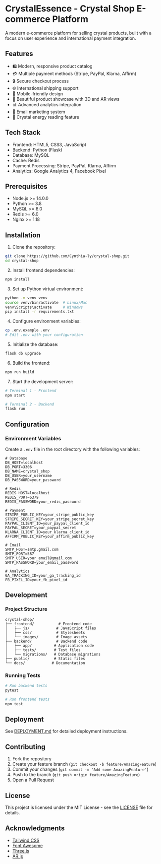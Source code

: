 # CrystalEssence - Crystal Shop E-commerce Platform

A modern e-commerce platform for selling crystal products, built with a focus on user experience and international payment integration.

## Features

- 🛍️ Modern, responsive product catalog
- 💳 Multiple payment methods (Stripe, PayPal, Klarna, Affirm)
- 🔒 Secure checkout process
- 🌐 International shipping support
- 📱 Mobile-friendly design
- 🎨 Beautiful product showcase with 3D and AR views
- 📊 Advanced analytics integration
- 📧 Email marketing system
- 💎 Crystal energy reading feature

## Tech Stack

- Frontend: HTML5, CSS3, JavaScript
- Backend: Python (Flask)
- Database: MySQL
- Cache: Redis
- Payment Processing: Stripe, PayPal, Klarna, Affirm
- Analytics: Google Analytics 4, Facebook Pixel

## Prerequisites

- Node.js >= 14.0.0
- Python >= 3.8
- MySQL >= 8.0
- Redis >= 6.0
- Nginx >= 1.18

## Installation

1. Clone the repository:
```bash
git clone https://github.com/Cynthia-ly/crystal-shop.git
cd crystal-shop
```

2. Install frontend dependencies:
```bash
npm install
```

3. Set up Python virtual environment:
```bash
python -m venv venv
source venv/bin/activate  # Linux/Mac
venv\Scripts\activate     # Windows
pip install -r requirements.txt
```

4. Configure environment variables:
```bash
cp .env.example .env
# Edit .env with your configuration
```

5. Initialize the database:
```bash
flask db upgrade
```

6. Build the frontend:
```bash
npm run build
```

7. Start the development server:
```bash
# Terminal 1 - Frontend
npm start

# Terminal 2 - Backend
flask run
```

## Configuration

### Environment Variables

Create a `.env` file in the root directory with the following variables:

```env
# Database
DB_HOST=localhost
DB_PORT=3306
DB_NAME=crystal_shop
DB_USER=your_username
DB_PASSWORD=your_password

# Redis
REDIS_HOST=localhost
REDIS_PORT=6379
REDIS_PASSWORD=your_redis_password

# Payment
STRIPE_PUBLIC_KEY=your_stripe_public_key
STRIPE_SECRET_KEY=your_stripe_secret_key
PAYPAL_CLIENT_ID=your_paypal_client_id
PAYPAL_SECRET=your_paypal_secret
KLARNA_CLIENT_ID=your_klarna_client_id
AFFIRM_PUBLIC_KEY=your_affirm_public_key

# Email
SMTP_HOST=smtp.gmail.com
SMTP_PORT=587
SMTP_USER=your_email@gmail.com
SMTP_PASSWORD=your_email_password

# Analytics
GA_TRACKING_ID=your_ga_tracking_id
FB_PIXEL_ID=your_fb_pixel_id
```

## Development

### Project Structure

```
crystal-shop/
├── frontend/           # Frontend code
│   ├── js/            # JavaScript files
│   ├── css/           # Stylesheets
│   └── images/        # Image assets
├── backend/           # Backend code
│   ├── app/          # Application code
│   ├── tests/        # Test files
│   └── migrations/   # Database migrations
├── public/           # Static files
└── docs/            # Documentation
```

### Running Tests

```bash
# Run backend tests
pytest

# Run frontend tests
npm test
```

## Deployment

See [DEPLOYMENT.md](DEPLOYMENT.md) for detailed deployment instructions.

## Contributing

1. Fork the repository
2. Create your feature branch (`git checkout -b feature/AmazingFeature`)
3. Commit your changes (`git commit -m 'Add some AmazingFeature'`)
4. Push to the branch (`git push origin feature/AmazingFeature`)
5. Open a Pull Request

## License

This project is licensed under the MIT License - see the [LICENSE](LICENSE) file for details.

## Acknowledgments

- [Tailwind CSS](https://tailwindcss.com/)
- [Font Awesome](https://fontawesome.com/)
- [Three.js](https://threejs.org/)
- [AR.js](https://ar-js-org.github.io/AR.js-Docs/) 
